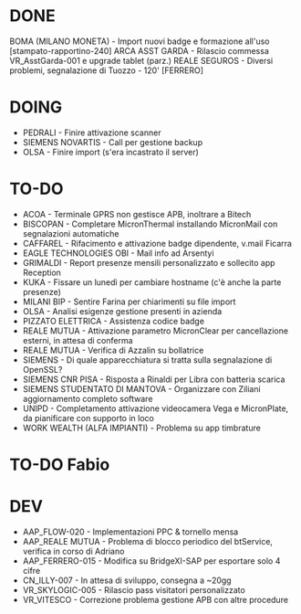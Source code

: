 # DONE
BOMA (MILANO MONETA) - Import nuovi badge e formazione all'uso [stampato-rapportino-240]
ARCA ASST GARDA - Rilascio commessa VR_AsstGarda-001 e upgrade tablet (parz.)
REALE SEGUROS - Diversi problemi, segnalazione di Tuozzo - 120'
[FERRERO]


# DOING
- PEDRALI - Finire attivazione scanner
- SIEMENS NOVARTIS - Call per gestione backup
- OLSA - Finire import (s'era incastrato il server)


# TO-DO
- ACOA - Terminale GPRS non gestisce APB, inoltrare a Bitech
- BISCOPAN - Completare MicronThermal installando MicronMail con segnalazioni automatiche
- CAFFAREL - Rifacimento e attivazione badge dipendente, v.mail Ficarra
- EAGLE TECHNOLOGIES OBI - Mail info ad Arsentyi
- GRIMALDI - Report presenze mensili personalizzato e sollecito app Reception
- KUKA - Fissare un lunedì per cambiare hostname (c'è anche la parte presenze)
- MILANI BIP - Sentire Farina per chiarimenti su file import
- OLSA - Analisi esigenze gestione presenti in azienda
- PIZZATO ELETTRICA - Assistenza codice badge
- REALE MUTUA - Attivazione parametro MicronClear per cancellazione esterni, in attesa di conferma
- REALE MUTUA - Verifica di Azzalin su bollatrice
- SIEMENS - Di quale apparecchiatura si tratta sulla segnalazione di OpenSSL?
- SIEMENS CNR PISA - Risposta a Rinaldi per Libra con batteria scarica
- SIEMENS STUDENTATO DI MANTOVA - Organizzare con Ziliani aggiornamento completo software
- UNIPD - Completamento attivazione videocamera Vega e MicronPlate, da pianificare con supporto in loco
- WORK WEALTH (ALFA IMPIANTI) - Problema su app timbrature


# TO-DO Fabio



# DEV
- AAP_FLOW-020 - Implementazioni PPC & tornello mensa
- AAP_REALE MUTUA - Problema di blocco periodico del btService, verifica in corso di Adriano
- AAP_FERRERO-015 - Modifica su BridgeXI-SAP per esportare solo 4 cifre
- CN_ILLY-007 - In attesa di sviluppo, consegna a ~20gg 
- VR_SKYLOGIC-005 - Rilascio pass visitatori personalizzato
- VR_VITESCO - Correzione problema gestione APB con altre procedure

